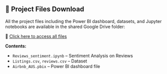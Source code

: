 ## 📁 Project Files Download

All the project files including the Power BI dashboard, datasets, and Jupyter notebooks are available in the shared Google Drive folder:

🔗 [Click here to access all files](https://drive.google.com/drive/folders/1ukr2UkNFXFcXIUANo_xxaXl0sz7w4lLC?usp=sharing)

**Contents:**
- `Reviews_sentiment.ipynb` – Sentiment Analysis on Reviews
- `Listings.csv`, `reviews.csv` – Dataset
- `Airbnb_AUS.pbix` – Power BI dashboard file

